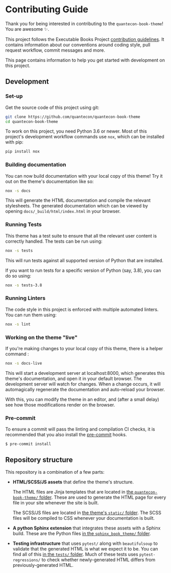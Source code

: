 # Contributing Guide

Thank you for being interested in contributing to the `quantecon-book-theme`! You
are awesome ✨.

This project follows the Executable Books Project [contribution guidelines](https://quantecon.org/en/latest/contributing.html).
It contains information about our conventions around coding style, pull request workflow, commit messages and more.

This page contains information to help you get started with development on this
project.

## Development

### Set-up

Get the source code of this project using git:

```bash
git clone https://github.com/quantecon/quantecon-book-theme
cd quantecon-book-theme
```

To work on this project, you need Python 3.6 or newer. Most of this project's
development workflow commands use `nox`, which can be installed with pip:

```bash
pip install nox
```

### Building documentation

You can now build documentation with your local copy of this theme! Try it
out on the theme's documentation like so:

```bash
nox -s docs
```

This will generate the HTML documentation and compile the relevant stylesheets.
The generated documentation which can be viewed by opening
`docs/_build/html/index.html` in your browser.

### Running Tests

This theme has a test suite to ensure that all the relevant user content is
correctly handled. The tests can be run using:

```bash
nox -s tests
```

This will run tests against all supported version of Python that are installed.

If you want to run tests for a specific version of Python (say, 3.8), you can
do so using:

```bash
nox -s tests-3.8
```

### Running Linters

The code style in this project is enforced with multiple automated linters. You
can run them using:

```bash
nox -s lint
```

### Working on the theme "live"

If you're making changes to your local copy of this theme, there is a helper
command :

```bash
nox -s docs-live
```

This will start a development server at localhost:8000, which generates this
theme's documentation, and open it in your default browser. The development
server will watch for changes. When a change occurs, it will automagically
regenerate the documentation and auto-reload your browser.

With this, you can modify the theme in an editor, and (after a small delay) see
how those modifications render on the browser.

### Pre-commit

To ensure a commit will pass the linting and compilation CI checks, it is recommended that you also install the [pre-commit](https://pre-commit.com) hooks.

```console
$ pre-commit install
```

## Repository structure

This repository is a combination of a few parts:

* **HTML/SCSS/JS assets** that define the theme's structure.

  The HTML files are Jinja templates that are located in
  [the `quantecon-book-theme/` folder](https://github.com/quantecon/quantecon-book-theme/tree/master/sphinx_book_theme). These are used to generate the HTML page for every file
  in your site whenever the site is built.

  The SCSS/JS files are located in [the theme's `static/` folder](https://github.com/quantecon/quantecon-book-theme/tree/master/sphinx_book_theme/static).
  The SCSS files will be compiled to CSS whenever your documentation is built.

* **A python Sphinx extension** that integrates these assets with a Sphinx build.
  These are the Python files [in the `sphinx_book_theme/` folder](https://github.com/quantecon/quantecon-book-theme/tree/master/sphinx_book_theme).

* **Testing infrastructure** that uses `pytest/` along with `beautifulsoup` to validate
  that the generated HTML is what we expect it to be. You can find all of this
  [in the `tests/` folder](https://github.com/quantecon/quantecon-book-theme/tree/master/tests).
  Much of these tests uses `pytest-regressions/` to check whether newly-generated
  HTML differs from previously-generated HTML.
